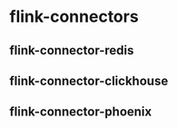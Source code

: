 # flink-connectors


## flink-connector-redis




## flink-connector-clickhouse


## flink-connector-phoenix